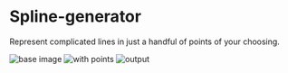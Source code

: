 # Spline-generator
Represent complicated lines in just a handful of points of your choosing.

![base image](https://imgur.com/B31PAtb.png) 
![with points](https://imgur.com/iZ8dXZf.png) 
![output](https://imgur.com/cUqTVsL.png)
